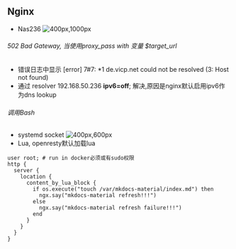 ## Nginx
- Nas236 ![400px,1000px](../tips/mindmap/nas236_nginx_topology.km)
###### 502 Bad Gateway, 当使用proxy_pass with 变量 $target_url
- 错误日志中显示 [error] 7#7: *1 de.vicp.net could not be resolved (3: Host not found)
- 通过 resolver 192.168.50.236 **ipv6=off**; 解决,原因是nginx默认启用ipv6作为dns lookup
###### 调用Bash
- systemd socket ![400px,600px](../tips/mindmap/bash_nginx.km)
- Lua, openresty默认加载lua
```
user root; # run in docker必须或有sudo权限
http {
  server {
    location {
      content_by_lua_block {
        if os.execute("touch /var/mkdocs-material/index.md") then
          ngx.say("mkdocs-material refresh!!!")
        else
          ngx.say("mkdocs-material refresh failure!!!")
        end
      }
    }
  }
}
```
